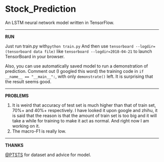 # Stock_Prediction
An LSTM neural network model written in TensorFlow.

------------
**RUN**

Just run train.py with`python train.py`
And then use `tensorboard --logdir=(tensorboard data file)` 
like `tensorboard --logdir=2018-04-21` to launch TensorBoard in your browser.

Also, you can use automatically saved model to run a demonstration of prediction. Comment out (I googled this word) the training code in `if __name__ == "__main__":`, with only `demonstrate()` left. It is surprising that the result seems good.

------------

**PROBLEMS**
1. It is weird that accuracy of test set is much higher than that of train set, 70%+ and 40%+ respectively. I have looked it upon google and zhihu, it is said that the reason is that the amount of train set is too big and it will take a while for training to make it act as normal. And right now I am working on it.
2. The macro-F1 is really low.

------------

**THANKS**

[@PTSTS](https://github.com/PTSTS "@PTSTS") for dataset and advice for model.
